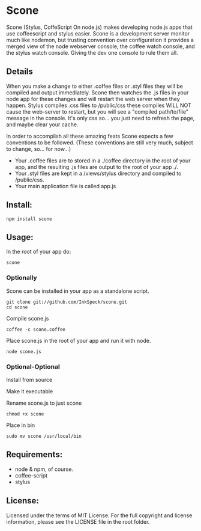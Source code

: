 # Scone

Scone (Stylus, CoffeScript On node.js) makes developing node.js apps 
that use coffeescript and stylus easier. Scone is a development server 
monitor much like nodemon, but trusting convention over configuration it 
provides a merged view of the node webserver console, the coffee 
watch console, and the stylus watch console. 
Giving the dev one console to rule them all.

## Details

When you make a change to either .coffee files or .styl files they 
will be compiled and output immediately. Scone then watches the .js 
files in your node app for these changes and will restart the web 
server when they happen. Stylus compiles .css files to /public/css 
these compiles WILL NOT cause the web-server to restart, but you will 
see a "compiled path/to/file" message in the console.
It's only css so... you just need to refresh the page, and maybe clear your cache.

In order to accomplish all these amazing feats Scone expects a few conventions to be followed.
(These conventions are still very much, subject to change, so... for now...)

* Your .coffee files are to stored in a ./coffee directory in the root of your app, 
  and the resulting .js files are output to the root of your app ./.
* Your .styl files are kept in a /views/stylus directory and compiled to /public/css.
* Your main application file is called app.js

## Install:

    npm install scone

## Usage:

In the root of your app do:
 
    scone 

### Optionally

Scone can be installed in your app as a standalone script.

    git clone git://github.com/InkSpeck/scone.git
    cd scone

Compile scone.js
   
    coffee -c scone.coffee
   
Place scone.js in the root of your app and run it with node.

    node scone.js

### Optional-Optional
Install from source

Make it executable

Rename scone.js to just scone

    chmod +x scone

Place in bin
    
    sudo mv scone /usr/local/bin

## Requirements:

* node & npm, of course.
* coffee-script
* stylus

## License:

 Licensed under the terms of MIT License. For the full copyright and license
 information, please see the LICENSE file in the root folder.
